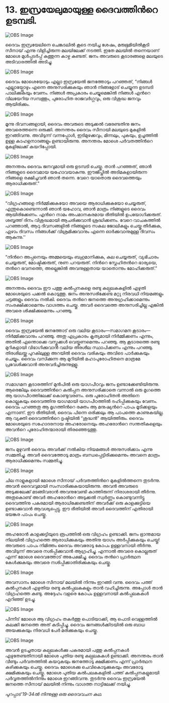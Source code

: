 # 13.  ഇസ്രയേലുമായുള്ള ദൈവത്തിന്‍റെ ഉടമ്പടി.

![OBS Image](https://cdn.door43.org/obs/jpg/360px/obs-en-13-01.jpg)

ദൈവം  ഇസ്രയേലിനെ ചെങ്കടലില്‍ കൂടെ നയിച്ച ശേഷം, മരുഭൂമിയില്‍കൂടി സീനായ് എന്നു വിളിച്ചിരുന്ന  മലയിലേക്ക് നടത്തി. ഇതേ മലയില്‍ തന്നെയാണ് മോശെ മുള്‍പ്പടര്‍പ്പ് കത്തുന്ന കാഴ്ച കണ്ടത്‌.  ജനം അവരുടെ കൂടാരങ്ങളെ മലയുടെ അടിവാരത്തില്‍ അടിച്ചു.

![OBS Image](https://cdn.door43.org/obs/jpg/360px/obs-en-13-02.jpg)

ദൈവം മോശെയോടും എല്ലാ ഇസ്രയേല്‍ ജനത്തോടും പറഞ്ഞത്, “നിങ്ങള്‍ എല്ലായ്പ്പോഴും എന്നെ അനുസരിക്കുകയും ഞാന്‍ നിങ്ങളോട് ചെയ്യുന്ന ഉടമ്പടി പാലിക്കുകയും വേണം. നിങ്ങള്‍ അപ്രകാരം ചെയ്യുമെങ്കില്‍ നിങ്ങള്‍ എന്‍റെ വിലയേറിയ സമ്പത്തും, പുരോഹിത രാജവര്‍ഗ്ഗവും, ഒരു വിശുദ്ധ ജനവും ആയിരിക്കും.

![OBS Image](https://cdn.door43.org/obs/jpg/360px/obs-en-13-03.jpg)

മൂന്നു ദിവസങ്ങളായി, ദൈവം അവരുടെ അടുക്കല്‍ വരേണ്ടതിനു ജനം അവരെത്തന്നെ ഒരുക്കി. അനന്തരം ദൈവം സീനായി മലയുടെ മുകളില്‍ ഇറങ്ങിവന്നു. അവിടുന്ന് വന്നപ്പോള്‍, ഇടിമുഴക്കവും, മിന്നലും, പുകയും, ഉച്ചത്തില്‍ ഉള്ള കാഹളനാദങ്ങളും ഉണ്ടായിരുന്നു. അനന്തരം മോശെ പര്‍വതത്തിന്‍റെ മുകളിലേക്ക് കയറിപ്പോയി.

![OBS Image](https://cdn.door43.org/obs/jpg/360px/obs-en-13-04.jpg)

അനന്തരം ദൈവം ജനവുമായി ഒരു ഉടമ്പടി ചെയ്തു. താന്‍ പറഞ്ഞത്‌, ഞാന്‍ നിങ്ങളുടെ ദൈവമായ യഹോവയാകുന്നു. ഈജിപ്തില്‍ അടിമകളായിരുന്ന നിങ്ങളെ രക്ഷിച്ചവന്‍ ഞാന്‍ തന്നെ. വേറെ യാതൊരു ദൈവത്തെയും ആരാധിക്കരുത്.”

![OBS Image](https://cdn.door43.org/obs/jpg/360px/obs-en-13-05.jpg)

“വിഗ്രഹങ്ങളെ നിര്‍മ്മിക്കുകയോ അവയെ ആരാധിക്കുകയോ ചെയ്യരുത്, എന്തുകൊണ്ടെന്നാല്‍ ഞാന്‍ യഹോവ, ഞാന്‍ മാത്രം നിങ്ങളുടെ ദൈവം ആയിരിക്കേണം. എന്‍റെ നാമം അപമാനകരമായ രീതിയില്‍ ഉപയോഗിക്കരുത്. ശബ്ബത്ത് ദിനം വിശുദ്ധമായി ആചരിക്കുവാന്‍ ശ്രദ്ധിക്കണം. വേറെ വാചകത്തില്‍ പറഞ്ഞാല്‍, ആറു ദിവസങ്ങളില്‍ നിങ്ങളുടെ സകല ജോലികളും ചെയ്തു തീര്‍ക്കുക, ഏഴാം ദിവസം നിങ്ങള്‍ക്ക് വിശ്രമിക്കുവാനും എന്നെ ഓര്‍ക്കുവാനുമുള്ള ദിവസം ആകുന്നു.’’

![OBS Image](https://cdn.door43.org/obs/jpg/360px/obs-en-13-06.jpg)

“നിന്‍റെ അപ്പനെയും അമ്മയെയും ബഹുമാനിക്കുക, കുല ചെയ്യരുത്, വ്യഭിചാരം ചെയ്യരുത്, മോഷ്ടിക്കരുത്, നുണ പറയരുത്. നിന്‍റെ സ്നേഹിതന്‍റെ ഭാര്യയെ, തന്‍റെ ഭവനത്തെ, അല്ലെങ്കില്‍ അവനുള്ളതായ യാതൊന്നും മോഹിക്കരുത്.”

![OBS Image](https://cdn.door43.org/obs/jpg/360px/obs-en-13-07.jpg)

അനന്തരം ദൈവം ഈ പത്തു കല്‍പ്പനകളെ രണ്ടു കല്പലകകളില്‍ എഴുതി മോശെയുടെ പക്കല്‍ കൊടുത്തു. ജനം അനുസരിക്കേണ്ട മറ്റു നിരവധി നിയമങ്ങളും ചട്ടങ്ങളും ദൈവം നല്‍കി. ദൈവം തന്‍റെ ജനത്തെ അനുഗ്രഹിക്കാമെന്നും സംരക്ഷിക്കാമെന്നും വാഗ്ദത്തം ചെയ്തു.  അവര്‍ ദൈവത്തെ അനുസരിച്ചില്ല എങ്കില്‍ അവരെ ശിക്ഷിക്കുമെന്നും പറഞ്ഞു. 

![OBS Image](https://cdn.door43.org/obs/jpg/360px/obs-en-13-08.jpg)

ദൈവം ഇസ്രയേല്‍ ജനത്തോട് ഒരു വലിയ കൂടാരം—സമാഗമന കൂടാരം— നിര്‍മ്മിക്കുവാനും പറഞ്ഞു. അതു എപ്രകാരം കൃത്യമായി നിര്‍മ്മിക്കണം എന്നും, അതില്‍ എന്തൊക്കെ വസ്തുക്കള്‍ വെയ്കണമെന്നും പറഞ്ഞു. ആ കൂടാരത്തെ രണ്ടു മുറികളായി വിഭാഗിക്കുവാന്‍  വലിയ തിരശീല സ്ഥാപിക്കണം എന്നും പറഞ്ഞു. തിരശീലയ്ക്കു പുറകിലുള്ള അറയില്‍ ദൈവം വരികയും അവിടെ പാര്‍ക്കുകയും ചെയ്യും. ദൈവം വസിക്കുന്ന ആ മുറിയില്‍ മഹാപുരോഹിതനെ  മാത്രമേ പ്രവേശിക്കുവാന്‍ അനുവദിച്ചിരുന്നുള്ളൂ.

![OBS Image](https://cdn.door43.org/obs/jpg/360px/obs-en-13-09.jpg)

സമാഗമന കൂടാരത്തിന് മുന്‍പില്‍ ഒരു യാഗപീഠവും ജനം ഉണ്ടാക്കേണ്ടിയിരുന്നു. ആരെങ്കിലും ദൈവത്തിന്‍റെ കല്‍പ്പന അനുസരിക്കാതെ വന്നാല്‍ ഒരു മൃഗത്തെ ആ യാഗപീഠത്തിലേക്ക് കൊണ്ടുവരണം. ഒരു പുരോഹിതന്‍ അതിനെ കൊല്ലുകയും ദൈവത്തിനു യാഗമായി യാഗപീഠത്തില്‍ ദഹിപ്പിക്കുകയും വേണം. ദൈവം പറഞ്ഞതു ആ മൃഗത്തിന്‍റെ രക്തം ആ മനുഷ്യന്‍റെ പാപം മൂടിക്കളയും എന്നാണ്. ഈ രീതിയില്‍, ദൈവം പിന്നെ ഒരിക്കലും ആ പാപത്തെ കാണുകയില്ല. ആ വ്യക്തി ദൈവത്തിന്‍റെ ദൃഷ്ടിയില്‍ “ശുദ്ധന്‍” ആയിത്തീരും. ദൈവം മോശെയുടെ സഹോദരനായ അഹരോനെയും അഹരോന്‍റെ സന്തതികളെയും അവന്‍റെ പുരോഹിതന്മാരായി തിരഞ്ഞെടുത്തു.

![OBS Image](https://cdn.door43.org/obs/jpg/360px/obs-en-13-10.jpg)

ജനം മുഴുവന്‍ ദൈവം അവര്‍ക്ക് നല്‍കിയ നിയമങ്ങള്‍ അനുസരിക്കാം എന്നു സമ്മതിച്ചു. അവര്‍ ദൈവത്തോടു മാത്രം ബന്ധപ്പെട്ടിരിക്കുമെന്നും  അവനെ മാത്രം ആരാധിക്കുമെന്നും സമ്മതിച്ചു.

![OBS Image](https://cdn.door43.org/obs/jpg/360px/obs-en-13-11.jpg)

ചില നാളുകളായി മോശെ സീനായ് പര്‍വതത്തിന്‍റെ മുകളില്‍ത്തന്നെ തുടര്‍ന്നു. അവന്‍ 
ദൈവവുമായി സംസാരിക്കുകയായിരുന്നു. അവന്‍ അവരുടെ അടുക്കലേക്ക് മടങ്ങിവരാന്‍ അവനുവേണ്ടി കാത്തിരുന്ന് നിരാശരായി തീര്‍ന്നു. അതുകൊണ്ട് അവര്‍ അഹരോന്‍റെ അടുക്കല്‍ സ്വര്‍ണ്ണം കൊണ്ടുവന്നിട്ടു ദൈവത്തിനു പകരമായി ആരാധിക്കേണ്ടതിന് അവര്‍ക്ക് ഒരു കാളക്കുട്ടിയെ ഉണ്ടാക്കുവാന്‍  ആവശ്യപ്പെട്ടു. ഈ രീതിയില്‍ അവര്‍ ദൈവത്തിന് എതിരായി ഭയങ്കര പാപം ചെയ്തു.

![OBS Image](https://cdn.door43.org/obs/jpg/360px/obs-en-13-12.jpg)

അഹരോന്‍ കാളക്കുട്ടിയുടെ രൂപത്തില്‍ ഒരു വിഗ്രഹം ഉണ്ടാക്കി. ജനം ഭ്രാന്തമായ നിലയില്‍ വിഗ്രഹത്തെ ആരാധിക്കുകയും അതിനു യാഗം അര്‍പ്പിക്കുകയും ചെയ്തു! അവരുടെ പാപം നിമിത്തം ദൈവം അവരോടു കോപം ഉള്ളവനായി തീര്‍ന്നു. അവിടുന്ന് അവരെ നശിപ്പിക്കുവാന്‍ ആഗ്രഹിച്ചു. എന്നാല്‍ അവരെ കൊല്ലരുത് എന്ന്  മോശെ ദൈവത്തോട് അപേക്ഷിച്ചു. ദൈവം തന്‍റെ പ്രാര്‍ത്ഥന കേള്‍ക്കുകയും അവരെ നശിപ്പിക്കാതിരിക്കുകയും ചെയ്തു.

![OBS Image](https://cdn.door43.org/obs/jpg/360px/obs-en-13-13.jpg)

അവസാനം മോശെ സീനായ് മലയില്‍ നിന്നും ഇറങ്ങി വന്നു. ദൈവം പത്ത് കല്‍പ്പനകള്‍ എഴുതിയ രണ്ടു കല്‍പ്പലകകളും താന്‍ വഹിച്ചിരുന്നു. അപ്പോള്‍ താന്‍ വിഗ്രഹത്തെ കണ്ടു. അദ്ദേഹം വളരെ കോപം ഉള്ളവനായി കല്‍പ്പലകകള്‍ എറിഞ്ഞ് ഉടച്ചു.

![OBS Image](https://cdn.door43.org/obs/jpg/360px/obs-en-13-14.jpg)

പിന്നീട് മോശെ ആ വിഗ്രഹം തകര്‍ത്തു പൊടിയാക്കി, ആ പൊടി വെള്ളത്തില്‍ കലക്കി ജനത്തെ അത് കുടിപ്പിച്ചു. ദൈവം ജനങ്ങള്‍ക്കിടയില്‍ ഒരു ബാധ അയക്കുകയും നിരവധി പേര്‍ മരിക്കുകയും ചെയ്തു.

![OBS Image](https://cdn.door43.org/obs/jpg/360px/obs-en-13-15.jpg)

അവന്‍ ഉടച്ചതായ കല്പലകള്‍ക്കു പകരമായി പത്തു കല്‍പ്പനകള്‍ എഴുതേണ്ടതിനായി മോശെ പുതിയ രണ്ടു കല്പലകകള്‍ ഉണ്ടാക്കി. അനന്തരം താന്‍ വീണ്ടും പര്‍വതത്തില്‍ കയറുകയും ജനത്തോടു ക്ഷമിക്കണം എന്ന് പ്രാര്‍ത്ഥന കഴിക്കുകയും ചെയ്തു. ദൈവം മോശെക്കു ചെവികൊടുക്കുകയും അവരോടു ക്ഷമിക്കുകയും ചെയ്തു. മോശെ പുതിയ കല്‍പലകകളില്‍ പത്ത് കല്‍പ്പനകളുമായി പര്‍വ്വതത്തില്‍നിന്നും മോശെ ഇറങ്ങിവന്നു. തുടര്‍ന്നു ദൈവം ഇസ്രയേല്‍ ജനത്തെ സീനായ് മലയില്‍ നിന്നും വാഗ്ദത്ത നാട്ടിലേക്ക് നയിച്ചു.

_പുറപ്പാട് 19-34ല്‍ നിന്നുള്ള ഒരു ദൈവവചന കഥ._
